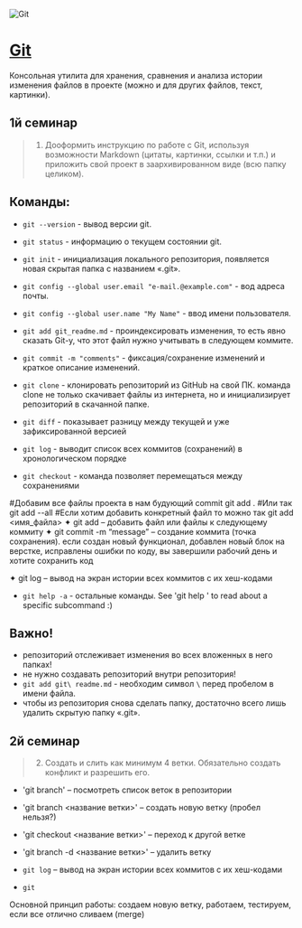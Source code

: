 ![Git](https://git-scm.com/images/logo@2x.png)

# [Git](https://git-scm.com/) 
Консольная утилита для хранения, сравнения и анализа истории изменения файлов в проекте (можно и для других файлов, текст, картинки).

## 1й семинар
>1. Дооформить инструкцию по работе с Git, используя возможности Markdown (цитаты, картинки, ссылки и т.п.) и приложить свой проект в заархивированном виде (всю папку целиком).

## Команды:
- `git --version` - вывод версии git.
- `git status` - информацию о текущем состоянии git.
- `git init` - инициализация локального репозитория, появляется новая скрытая папка с названием «.git».
- `git config --global user.email "e-mail.@example.com"` - вод адреса почты.
- `git config --global user.name "My Name"` - ввод имени пользователя.
- `git add git_readme.md` - проиндексировать изменения, то есть явно сказать Git-у, что этот файл нужно учитывать в следующем коммите.
- `git commit -m "comments"` - фиксация/сохранение изменений и краткое описание изменений.
- `git clone` - клонировать репозиторий из GitHub на свой ПК. команда clone не только скачивает файлы из интернета, но и инициализирует репозиторий в скачанной папке.

- `git diff` - показывает разницу между текущей и уже зафиксированной версией
- `git log` - выводит список всех коммитов (сохранений) в хронологическом порядке
- `git checkout` - команда позволяет перемещаться между сохранениями


#Добавим все файлы проекта в нам будующий commit
git add .
#Или так
git add --all
#Если хотим добавить конкретный файл то можно так
git add <имя_файла> 
✦ git add – добавить файл или файлы к следующему коммиту
✦ git commit -m “message” – создание коммита (точка сохранения).
если создан новый функционал, добавлен новый блок на верстке, исправлены ошибки по коду, вы завершили рабочий день и хотите сохранить код

✦ git log – вывод на экран истории всех коммитов с их хеш-кодами




- `git help -a` - остальные команды. See 'git help <command>' to read about a specific subcommand :)


## Важно!
- репозиторий отслеживает изменения во всех вложенных в него папках!
- не нужно создавать репозиторий внутри репозитория!
- `git add git\ readme.md` - необходим символ `\` перед пробелом в имени файла.
- чтобы из репозитория снова сделать папку, достаточно всего лишь удалить скрытую папку «.git».


## 2й семинар
> 2. Создать и слить как минимум 4 ветки. Обязательно создать конфликт и разрешить его.

- 'git branch' – посмотреть список веток в репозитории
- 'git branch <название ветки>' – создать новую ветку (пробел нельзя?)
- 'git checkout <название ветки>' – переход к другой ветке
- 'git branch -d <название ветки>' – удалить ветку

- `git log` – вывод на экран истории всех коммитов с их хеш-кодами
- `git`

Основной принцип работы: создаем новую ветку, работаем, тестируем, если все отлично сливаем (merge)